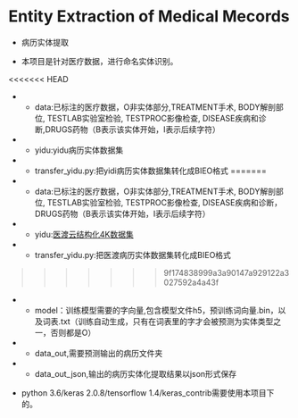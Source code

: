 # Entity Extraction of Medical Mecords

- 病历实体提取

- 本项目是针对医疗数据，进行命名实体识别。

<<<<<<< HEAD
- - data:已标注的医疗数据，O非实体部分,TREATMENT手术, BODY解剖部位, TESTLAB实验室检验, TESTPROC影像检查, DISEASE疾病和诊断,DRUGS药物（B表示该实体开始，I表示后续字符）
- - yidu:yidu病历实体数据集
- - transfer_yidu.py:把yidi病历实体数据集转化成BIEO格式
=======
- - data:已标注的医疗数据，O非实体部分,TREATMENT手术, BODY解剖部位, TESTLAB实验室检验, TESTPROC影像检查, DISEASE疾病和诊断，DRUGS药物（B表示该实体开始，I表示后续字符）
- - yidu:[医渡云结构化4K数据集](http://openkg.cn/dataset/yidu-s4k)
- - transfer_yidu.py:把医渡病历实体数据集转化成BIEO格式
>>>>>>> 9f174838999a3a90147a929122a3027592a4a43f
- - model：训练模型需要的字向量,包含模型文件h5，预训练词向量.bin，以及词表.txt（训练自动生成，只有在词表里的字才会被预测为实体类型之一，否则都是O）
- - data_out,需要预测输出的病历文件夹
- - data_out_json,输出的病历实体化提取结果以json形式保存

- python 3.6/keras 2.0.8/tensorflow 1.4/keras_contrib需要使用本项目下的。